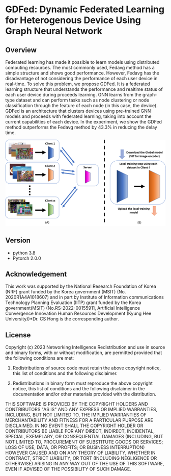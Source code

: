 # GDFed: Dynamic Federated Learning for Heterogenous Device Using Graph Neural Network

## Overview
Federated learning has made it possible to learn models using distributed computing resources. The most commonly used, Fedavg method has a simple structure and shows good performance. However, Fedavg has the disadvantage of not considering the performance of each user device in real-time. To solve this problem, we propose GDFed. It is a federated learning structure that understands the performance and realtime status of each user device during proceeds learning. GNN learns from the graph-type dataset and can perform tasks such as node clustering or node classification through the feature of each node (in this case, the device). GDFed is an architecture that clusters devices using pre-trained GNN models and proceeds with federated learning, taking into account the current capabilities of each device. In the experiment, we show the GDFed method outperforms the Fedavg method by 43.3% in reducing the delay time.

![image info](./image/figure1.png)

## Version
- python 3.8
- Pytorch 2.0.0

## Acknowledgement
This work was supported by the National Research Foundation of Korea (NRF) grant funded by the Korea government (MSIT) (No. 2020R1A4A1018607) and in part by Institute of Information communications Technology Planning Evaluation (IITP) grant funded by the Korea government(MSIT) (No.RS-2022-00155911, Artificial Intelligence Convergence Innovation Human Resources Development (Kyung Hee University))*Dr. CS Hong is the corresponding author.


## License
Copyright (c) 2023 Networking Intelligence
Redistribution and use in source and binary forms, with or without modification, are permitted provided that the following conditions are met:

1. Redistributions of source code must retain the above copyright notice, this list of conditions and the following disclaimer.

2. Redistributions in binary form must reproduce the above copyright notice, this list of conditions and the following disclaimer in the documentation and/or other materials provided with the distribution.

THIS SOFTWARE IS PROVIDED BY THE COPYRIGHT HOLDERS AND CONTRIBUTORS "AS IS" AND ANY EXPRESS OR IMPLIED WARRANTIES, INCLUDING, BUT NOT LIMITED TO, THE IMPLIED WARRANTIES OF MERCHANTABILITY AND FITNESS FOR A PARTICULAR PURPOSE ARE DISCLAIMED. IN NO EVENT SHALL THE COPYRIGHT HOLDER OR CONTRIBUTORS BE LIABLE FOR ANY DIRECT, INDIRECT, INCIDENTAL, SPECIAL, EXEMPLARY, OR CONSEQUENTIAL DAMAGES (INCLUDING, BUT NOT LIMITED TO, PROCUREMENT OF SUBSTITUTE GOODS OR SERVICES; LOSS OF USE, DATA, OR PROFITS; OR BUSINESS INTERRUPTION) HOWEVER CAUSED AND ON ANY THEORY OF LIABILITY, WHETHER IN CONTRACT, STRICT LIABILITY, OR TORT (INCLUDING NEGLIGENCE OR OTHERWISE) ARISING IN ANY WAY OUT OF THE USE OF THIS SOFTWARE, EVEN IF ADVISED OF THE POSSIBILITY OF SUCH DAMAGE.
